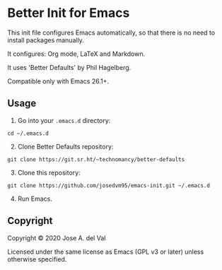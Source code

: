 # Better Init for Emacs

This init file configures Emacs automatically, so that there is no
need to install packages manually.

It configures: Org mode, LaTeX and Markdown.

It uses 'Better Defaults' by Phil Hagelberg.

Compatible only with Emacs 26.1+.

## Usage

1. Go into your `.emacs.d` directory:
```
cd ~/.emacs.d
```
2. Clone Better Defaults repository:
```
git clone https://git.sr.ht/~technomancy/better-defaults
```
3. Clone this repository:
```
git clone https://github.com/josedvm95/emacs-init.git ~/.emacs.d
```
4. Run Emacs.

## Copyright

Copyright © 2020 Jose A. del Val

Licensed under the same license as Emacs (GPL v3 or later) unless otherwise specified.

